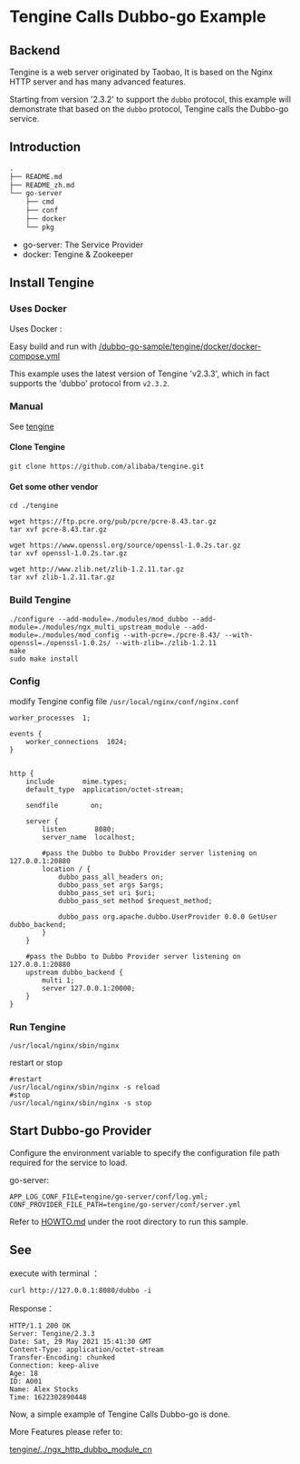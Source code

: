 # Tengine Calls Dubbo-go Example

## Backend

Tengine is a web server originated by Taobao, It is based on the Nginx HTTP server and has many advanced features. 

Starting from version '2.3.2' to support the `dubbo` protocol, this example will demonstrate that based on the `dubbo` protocol, Tengine calls the Dubbo-go service.

## Introduction

```markdown
.
├── README.md
├── README_zh.md
└── go-server
    ├── cmd
    ├── conf
    ├── docker
    └── pkg
```

- go-server: The Service Provider
- docker: Tengine & Zookeeper 

## Install Tengine

### Uses Docker

Uses Docker :

Easy build and run with [/dubbo-go-sample/tengine/docker/docker-compose.yml](docker-compose.yml)

This example uses the latest version of Tengine 'v2.3.3', which in fact supports the 'dubbo' protocol from `v2.3.2`.

### Manual

See [tengine](https://github.com/alibaba/tengine)

#### Clone Tengine
```
git clone https://github.com/alibaba/tengine.git
```
#### Get some other vendor
```
cd ./tengine

wget https://ftp.pcre.org/pub/pcre/pcre-8.43.tar.gz
tar xvf pcre-8.43.tar.gz

wget https://www.openssl.org/source/openssl-1.0.2s.tar.gz
tar xvf openssl-1.0.2s.tar.gz

wget http://www.zlib.net/zlib-1.2.11.tar.gz
tar xvf zlib-1.2.11.tar.gz
```

### Build Tengine
```
./configure --add-module=./modules/mod_dubbo --add-module=./modules/ngx_multi_upstream_module --add-module=./modules/mod_config --with-pcre=./pcre-8.43/ --with-openssl=./openssl-1.0.2s/ --with-zlib=./zlib-1.2.11
make
sudo make install
```

### Config

modify Tengine config file `/usr/local/nginx/conf/nginx.conf`

```
worker_processes  1;

events {
    worker_connections  1024;
}


http {
    include       mime.types;
    default_type  application/octet-stream;

    sendfile        on;

    server {
        listen       8080;
        server_name  localhost;
        
        #pass the Dubbo to Dubbo Provider server listening on 127.0.0.1:20880
        location / {
            dubbo_pass_all_headers on;
            dubbo_pass_set args $args;
            dubbo_pass_set uri $uri;
            dubbo_pass_set method $request_method;
        
            dubbo_pass org.apache.dubbo.UserProvider 0.0.0 GetUser dubbo_backend;
        }
    }

    #pass the Dubbo to Dubbo Provider server listening on 127.0.0.1:20880
    upstream dubbo_backend {
        multi 1;
        server 127.0.0.1:20000;
    }
}
```

### Run Tengine

```
/usr/local/nginx/sbin/nginx
```

restart or stop

```
#restart
/usr/local/nginx/sbin/nginx -s reload
#stop
/usr/local/nginx/sbin/nginx -s stop
```

## Start Dubbo-go Provider

Configure the environment variable to specify the configuration file path required for the service to load.

go-server:

```shell
APP_LOG_CONF_FILE=tengine/go-server/conf/log.yml;
CONF_PROVIDER_FILE_PATH=tengine/go-server/conf/server.yml
```


Refer to  [HOWTO.md](../HOWTO_zh.md) under the root directory to run this sample.

## See

execute with terminal ：

```shell
curl http://127.0.0.1:8080/dubbo -i
```

Response：

```shell
HTTP/1.1 200 OK
Server: Tengine/2.3.3
Date: Sat, 29 May 2021 15:41:30 GMT
Content-Type: application/octet-stream
Transfer-Encoding: chunked
Connection: keep-alive
Age: 18
ID: A001
Name: Alex Stocks
Time: 1622302890448
```

Now, a simple example of Tengine Calls Dubbo-go is done.

More Features please refer to:

[tengine/../ngx_http_dubbo_module_cn](https://github.com/alibaba/tengine/blob/master/docs/modules/ngx_http_dubbo_module_cn.md)




